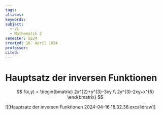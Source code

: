 ```yaml
---
tags: 
aliases: 
keywords: 
subject:
  - VL
  - Mathematik 2
semester: SS24
created: 16. April 2024
professor: 
cited:
---
```

 

# Hauptsatz der inversen Funktionen

$$
f(x,y) = \begin{bmatrix}
2x^{2}+y^{3}-3xy \\
2y^{3}-2xy+x^{5}
\end{bmatrix}
$$

![[Hauptsatz der inversen Funktionen 2024-04-16 18.32.36.excalidraw]]